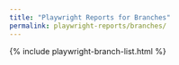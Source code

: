 ```yaml
---
title: "Playwright Reports for Branches"
permalink: playwright-reports/branches/
---
```


<div>
    {% include playwright-branch-list.html %}
</div>
